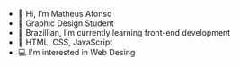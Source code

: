 - 👋 Hi, I’m Matheus Afonso
- 👀 Graphic Design Student
- 🌱 Brazillian, I’m currently learning front-end development
- 💞️ HTML, CSS, JavaScript 
- 💻 I'm interested in Web Desing

